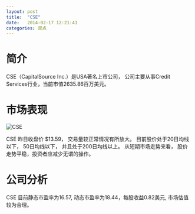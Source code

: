 ```yaml
---
layout: post
title:  "CSE"
date:   2014-02-17 12:21:41
categories: 观点
---
```


# 简介
CSE（CapitalSource Inc.）是USA著名上市公司，
公司主要从事Credit Services行业，当前市值2635.86百万美元。

# 市场表现

![CSE](http://finviz.com/chart.ashx?t=CSE&ty=c&ta=1&p=d&s=l)

CSE 昨日收盘价 $13.59，
交易量较正常情况有所放大。
目前股价处于20日均线以下，
50日均线以下，
并且处于200日均线以上。
从短期市场走势来看，
股价走势平稳，投资者应减少无谓的操作。

# 公司分析
CSE 目前静态市盈率为16.57, 动态市盈率为18.44，每股收益0.82美元,
市场估值较为合理。
